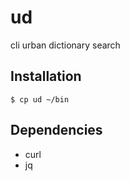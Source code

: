 # ud

  cli urban dictionary search

## Installation

    $ cp ud ~/bin

## Dependencies

  - curl
  - jq
